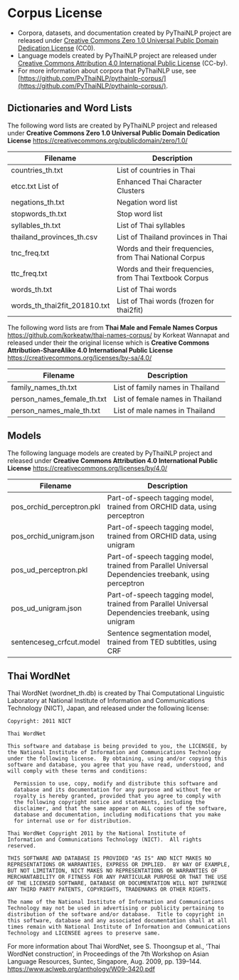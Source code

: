 # Corpus License

- Corpora, datasets, and documentation created by PyThaiNLP project are released under [Creative Commons Zero 1.0 Universal Public Domain Dedication License](https://creativecommons.org/publicdomain/zero/1.0/) (CC0).
- Language models created by PyThaiNLP project are released under [Creative Commons Attribution 4.0 International Public License](https://creativecommons.org/licenses/by/4.0/) (CC-by).
- For more information about corpora that PyThaiNLP use, see [https://github.com/PyThaiNLP/pythainlp-corpus/](https://github.com/PyThaiNLP/pythainlp-corpus/).

## Dictionaries and Word Lists

The following word lists are created by PyThaiNLP project and released under
**Creative Commons Zero 1.0 Universal Public Domain Dedication License**
https://creativecommons.org/publicdomain/zero/1.0/

Filename | Description
---------|------------
countries_th.txt | List of countries in Thai
etcc.txt List of | Enhanced Thai Character Clusters
negations_th.txt | Negation word list
stopwords_th.txt | Stop word list
syllables_th.txt | List of Thai syllables
thailand_provinces_th.csv | List of Thailand provinces in Thai
tnc_freq.txt | Words and their frequencies, from Thai National Corpus
ttc_freq.txt | Words and their frequencies, from Thai Textbook Corpus
words_th.txt | List of Thai words
words_th_thai2fit_201810.txt | List of Thai words (frozen for thai2fit)

The following word lists are from **Thai Male and Female Names Corpus**
https://github.com/korkeatw/thai-names-corpus/ by Korkeat Wannapat
and released under their the original license which is
**Creative Commons Attribution-ShareAlike 4.0 International Public License**
https://creativecommons.org/licenses/by-sa/4.0/

Filename | Description
---------|------------
family_names_th.txt | List of family names in Thailand
person_names_female_th.txt | List of female names in Thailand
person_names_male_th.txt | List of male names in Thailand


## Models

The following language models are created by PyThaiNLP project
and released under
**Creative Commons Attribution 4.0 International Public License**
https://creativecommons.org/licenses/by/4.0/

Filename | Description
---------|------------
pos_orchid_perceptron.pkl | Part-of-speech tagging model, trained from ORCHID data, using perceptron
pos_orchid_unigram.json | Part-of-speech tagging model, trained from ORCHID data, using unigram
pos_ud_perceptron.pkl | Part-of-speech tagging model, trained from Parallel Universal Dependencies treebank, using perceptron
pos_ud_unigram.json | Part-of-speech tagging model, trained from Parallel Universal Dependencies treebank, using unigram
sentenceseg_crfcut.model | Sentence segmentation model, trained from TED subtitles, using CRF


## Thai WordNet

Thai WordNet (wordnet_th.db) is created by Thai Computational Linguistic
Laboratory at National Institute of Information and Communications
Technology (NICT), Japan, and released under the following license:

```
Copyright: 2011 NICT

Thai WordNet

This software and database is being provided to you, the LICENSEE, by
the National Institute of Information and Communications Technology
under the following license.  By obtaining, using and/or copying this
software and database, you agree that you have read, understood, and
will comply with these terms and conditions:

  Permission to use, copy, modify and distribute this software and
  database and its documentation for any purpose and without fee or
  royalty is hereby granted, provided that you agree to comply with
  the following copyright notice and statements, including the
  disclaimer, and that the same appear on ALL copies of the software,
  database and documentation, including modifications that you make
  for internal use or for distribution.

Thai WordNet Copyright 2011 by the National Institute of
Information and Communications Technology (NICT).  All rights
reserved.

THIS SOFTWARE AND DATABASE IS PROVIDED "AS IS" AND NICT MAKES NO
REPRESENTATIONS OR WARRANTIES, EXPRESS OR IMPLIED.  BY WAY OF EXAMPLE,
BUT NOT LIMITATION, NICT MAKES NO REPRESENTATIONS OR WARRANTIES OF
MERCHANTABILITY OR FITNESS FOR ANY PARTICULAR PURPOSE OR THAT THE USE
OF THE LICENSED SOFTWARE, DATABASE OR DOCUMENTATION WILL NOT INFRINGE
ANY THIRD PARTY PATENTS, COPYRIGHTS, TRADEMARKS OR OTHER RIGHTS.

The name of the National Institute of Information and Communications
Technology may not be used in advertising or publicity pertaining to
distribution of the software and/or database.  Title to copyright in
this software, database and any associated documentation shall at all
times remain with National Institute of Information and Communications
Technology and LICENSEE agrees to preserve same.
```

For more information about Thai WordNet, see
S. Thoongsup et al., ‘Thai WordNet construction’,
in Proceedings of the 7th Workshop on Asian Language Resources,
Suntec, Singapore, Aug. 2009, pp. 139–144.
https://www.aclweb.org/anthology/W09-3420.pdf 
